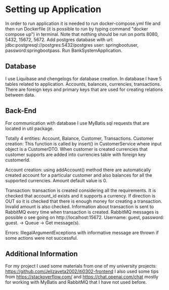 # Setting up Application

In order to run application it is needed to run docker-compose.yml file and then
run Dockerfile (it is possible to run by typing command "docker compose up") in
terminal. Note that nothing should be run on ports 8080, 5432, 15672, 5672.
Add postgres database with url: jdbc:postgresql://postgres:5432/postgres
user: springbootuser, password:springbootpass.
Run BankSystemApplication.

## Database

I use Liquibase and chengelogs for database creation.
In database I have 5 tables related to application. Accounts, balances, 
currencies, transactions. There are foreign keys and primary keys that are used
for creating relations between data. 

## Back-End
For communication with database I use MyBatis sql requests that are located in
util package.

Totally 4 entities: Account, Balance, Customer, Transactions.
Customer creation: This function is called by
insert() in CustomerService where input object is a CustomerDTO.
When customer is created currencies that customer supports are added into
currencies table with foreign key customerId.

Account creation: using addAccount() method there are automatically created 
account for a particular customer and also balances for all the supported
currencies. Amount default value is 0.

Transaction: transaction is created considering all the requirements.
It is checked that account_id exists and it supports a currency. If
direction is OUT so it is checked that there is enough money for 
creating a transaction. Invalid amount is also checked.
Information about transaction is sent to RabbitMQ every time when 
transaction is created.
RabbitMQ messages is possible o see going on http://localhost:15672.
Username: guest, password: guest. -> Queue -> Get message(s).

Errors: IllegalArgumentExceptions with informative message
are thrown if some actions were not successful.

## Additional Information
For my project I used some materials from one of my university projects: https://github.com/Jelizaveta2002/iti0302-frontend
I also used some tips from https://stackoverflow.com/ and https://chat.openai.com/chat
mostly for working with MyBatis and RabbitMQ that I have not used before.




